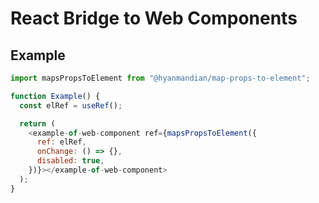 # React Bridge to Web Components

## Example

```javascript
import mapsPropsToElement from "@hyanmandian/map-props-to-element";

function Example() {
  const elRef = useRef();

  return (
    <example-of-web-component ref={mapsPropsToElement({
      ref: elRef,
      onChange: () => {},
      disabled: true,
    })}></example-of-web-component>
  );
}
```
